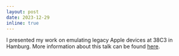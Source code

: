 ```yaml
---
layout: post
date: 2023-12-29
inline: true
---
```


I presented my work on emulating legacy Apple devices at 38C3 in Hamburg. More information about this talk can be found [here](https://fahrplan.events.ccc.de/congress/2023/fahrplan/events/11871.html).